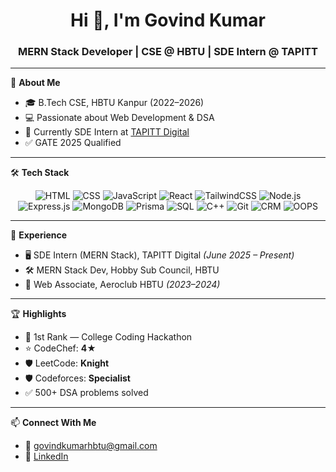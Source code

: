 <h1 align="center">Hi 👋, I'm Govind Kumar</h1>
<h3 align="center">MERN Stack Developer | CSE @ HBTU | SDE Intern @ TAPITT</h3>

---

🚀 **About Me**

- 🎓 B.Tech CSE, HBTU Kanpur (2022–2026)  
- 💻 Passionate about Web Development & DSA  
- 🔭 Currently SDE Intern at [TAPITT Digital](https://github.com/tapittdigital)  
- ✅ GATE 2025 Qualified  

---

🛠️ **Tech Stack**

<p align="center">
  <!-- Web Tech -->
  <img src="https://img.shields.io/badge/HTML5-E34F26?style=for-the-badge&logo=html5&logoColor=white" alt="HTML" />
  <img src="https://img.shields.io/badge/CSS3-1572B6?style=for-the-badge&logo=css3&logoColor=white" alt="CSS" />
  <img src="https://img.shields.io/badge/JavaScript-F7DF1E?style=for-the-badge&logo=javascript&logoColor=black" alt="JavaScript" />
  <img src="https://img.shields.io/badge/React-20232A?style=for-the-badge&logo=react&logoColor=61DAFB" alt="React" />
  <img src="https://img.shields.io/badge/TailwindCSS-06B6D4?style=for-the-badge&logo=tailwind-css&logoColor=white" alt="TailwindCSS" />

  <!-- Backend & DB -->
  <img src="https://img.shields.io/badge/Node.js-339933?style=for-the-badge&logo=nodedotjs&logoColor=white" alt="Node.js" />
  <img src="https://img.shields.io/badge/Express.js-000000?style=for-the-badge&logo=express&logoColor=white" alt="Express.js" />
  <img src="https://img.shields.io/badge/MongoDB-4EA94B?style=for-the-badge&logo=mongodb&logoColor=white" alt="MongoDB" />
  <img src="https://img.shields.io/badge/Prisma-2D3748?style=for-the-badge&logo=prisma&logoColor=white" alt="Prisma" />
  <img src="https://img.shields.io/badge/SQL-4479A1?style=for-the-badge&logo=mysql&logoColor=white" alt="SQL" />

  <!-- Other Skills -->
  <img src="https://img.shields.io/badge/C++-00599C?style=for-the-badge&logo=cplusplus&logoColor=white" alt="C++" />
  <img src="https://img.shields.io/badge/Git-F05032?style=for-the-badge&logo=git&logoColor=white" alt="Git" />
  <img src="https://img.shields.io/badge/CRM-0A66C2?style=for-the-badge&logo=zoho&logoColor=white" alt="CRM" />
  <img src="https://img.shields.io/badge/OOPS-8E44AD?style=for-the-badge&logo=circle&logoColor=white" alt="OOPS" />
</p>

---

💼 **Experience**

- 🖥️ SDE Intern (MERN Stack), TAPITT Digital *(June 2025 – Present)*  
- 🛠️ MERN Stack Dev, Hobby Sub Council, HBTU  
- 🔧 Web Associate, Aeroclub HBTU *(2023–2024)*  

---

🏆 **Highlights**

- 🥇 1st Rank — College Coding Hackathon  
- ⭐ CodeChef: **4★**  
- 🛡️ LeetCode: **Knight**  
- 🛡️ Codeforces: **Specialist**  
- ✅ 500+ DSA problems solved  

---

📫 **Connect With Me**

- 📧 govindkumarhbtu@gmail.com  
- 💼 [LinkedIn](https://www.linkedin.com/in/govind-kumar-552414253/)
